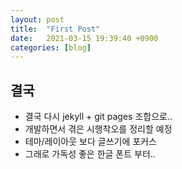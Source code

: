 ```yaml
---
layout: post
title:  "First Post"
date:   2021-03-15 19:39:40 +0900
categories: [blog]
---
```


## 결국
- 결국 다시 jekyll + git pages 조합으로..
- 개발하면서 겪은 시행착오를 정리할 예정
- 테마/레이아웃 보다 글쓰기에 포커스
- 그래로 가독성 좋은 한글 폰트 부터..